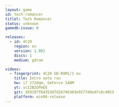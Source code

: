 ```yaml
---
layout: game
id: tech-romancer
titlel: Tech Romancer
status: unknown
gamedb-issue: 0

releases:
  - id: 4C20
    region: eu
    version: 1.002
    discs: 1
    medium: gdrom

videos:
  - fingerprint: 4C20 GD-ROM1/1 eu
    title: Intro auto run
    hw: i7 2720qm, GeForce 540M
    yt: vcI2B2GPmEE
    git: d59197f84353d7d2b746383e9277d9ed7c8c4053
    platform: win86-release
---
```


